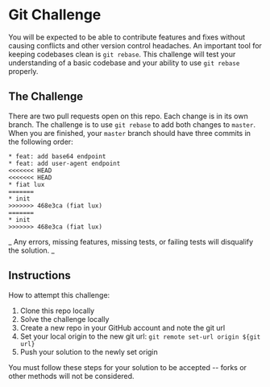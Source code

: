 # Git Challenge

You will be expected to be able to contribute features and fixes without causing conflicts and other version control headaches. An important tool for keeping codebases clean is `git rebase`. This challenge will test your understanding of a basic codebase and your ability to use `git rebase` properly.

## The Challenge

There are two pull requests open on this repo. Each change is in its own branch. The challenge is to use `git rebase` to add both changes to `master`. When you are finished, your `master` branch should have three commits in the following order:

```
* feat: add base64 endpoint
* feat: add user-agent endpoint
<<<<<<< HEAD
<<<<<<< HEAD
* fiat lux
=======
* init
>>>>>>> 468e3ca (fiat lux)
=======
* init
>>>>>>> 468e3ca (fiat lux)
```

_ Any errors, missing features, missing tests, or failing tests will disqualify the solution. _

## Instructions

How to attempt this challenge:

1) Clone this repo locally
2) Solve the challenge locally
3) Create a new repo in your GitHub account and note the git url
4) Set your local origin to the new git url: `git remote set-url origin ${git url}`
5) Push your solution to the newly set origin

You must follow these steps for your solution to be accepted -- forks or other methods will not be considered.
